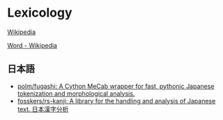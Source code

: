 # Lexicology
[Wikipedia](https://en.wikipedia.org/wiki/Lexicology)

[Word - Wikipedia](https://en.wikipedia.org/wiki/Word)

## 日本語
- [polm/fugashi: A Cython MeCab wrapper for fast, pythonic Japanese tokenization and morphological analysis.](https://github.com/polm/fugashi)
- [fosskers/rs-kanji: A library for the handling and analysis of Japanese text. 日本漢字分析](https://github.com/fosskers/rs-kanji)
